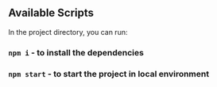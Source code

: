 ## Available Scripts

In the project directory, you can run:

### `npm i` - to install the dependencies
### `npm start` - to start the project in local environment


